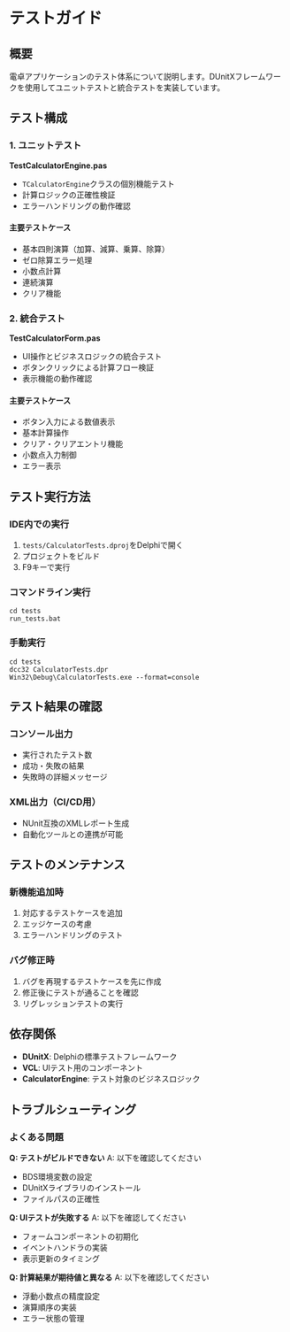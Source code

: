 # テストガイド

## 概要

電卓アプリケーションのテスト体系について説明します。DUnitXフレームワークを使用してユニットテストと統合テストを実装しています。

## テスト構成

### 1. ユニットテスト

**TestCalculatorEngine.pas**
- `TCalculatorEngine`クラスの個別機能テスト
- 計算ロジックの正確性検証
- エラーハンドリングの動作確認

#### 主要テストケース
- 基本四則演算（加算、減算、乗算、除算）
- ゼロ除算エラー処理
- 小数点計算
- 連続演算
- クリア機能

### 2. 統合テスト

**TestCalculatorForm.pas**
- UI操作とビジネスロジックの統合テスト
- ボタンクリックによる計算フロー検証
- 表示機能の動作確認

#### 主要テストケース
- ボタン入力による数値表示
- 基本計算操作
- クリア・クリアエントリ機能
- 小数点入力制御
- エラー表示

## テスト実行方法

### IDE内での実行
1. `tests/CalculatorTests.dproj`をDelphiで開く
2. プロジェクトをビルド
3. F9キーで実行

### コマンドライン実行
```batch
cd tests
run_tests.bat
```

### 手動実行
```batch
cd tests
dcc32 CalculatorTests.dpr
Win32\Debug\CalculatorTests.exe --format=console
```

## テスト結果の確認

### コンソール出力
- 実行されたテスト数
- 成功・失敗の結果
- 失敗時の詳細メッセージ

### XML出力（CI/CD用）
- NUnit互換のXMLレポート生成
- 自動化ツールとの連携が可能

## テストのメンテナンス

### 新機能追加時
1. 対応するテストケースを追加
2. エッジケースの考慮
3. エラーハンドリングのテスト

### バグ修正時
1. バグを再現するテストケースを先に作成
2. 修正後にテストが通ることを確認
3. リグレッションテストの実行

## 依存関係

- **DUnitX**: Delphiの標準テストフレームワーク
- **VCL**: UIテスト用のコンポーネント
- **CalculatorEngine**: テスト対象のビジネスロジック

## トラブルシューティング

### よくある問題

**Q: テストがビルドできない**
A: 以下を確認してください
- BDS環境変数の設定
- DUnitXライブラリのインストール
- ファイルパスの正確性

**Q: UIテストが失敗する**
A: 以下を確認してください
- フォームコンポーネントの初期化
- イベントハンドラの実装
- 表示更新のタイミング

**Q: 計算結果が期待値と異なる**
A: 以下を確認してください
- 浮動小数点の精度設定
- 演算順序の実装
- エラー状態の管理